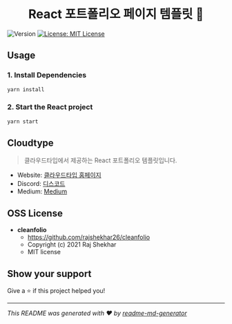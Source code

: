 <h1 align="center">React 포트폴리오 페이지 템플릿 👋</h1>
<p>
  <img alt="Version" src="https://img.shields.io/badge/version-1.0.0-blue.svg?cacheSeconds=2592000" />
  <a href="#" target="_blank">
    <img alt="License: MIT License" src="https://img.shields.io/badge/License-MIT License-yellow.svg" />
  </a>
</p>


## Usage

### 1. Install Dependencies
```sh
yarn install
```

### 2. Start the React project
```sh
yarn start
```


## Cloudtype
> 클라우드타입에서 제공하는 React 포트폴리오 템플릿입니다.

* Website: [클라우드타입 홈페이지](https://cloudtype.io/)
* Discord: [디스코드](https://discord.com/invite/dxQ2JBKHaF)
* Medium: [Medium](https://cloudtype.io/)

## OSS License
* **cleanfolio**
    * https://github.com/rajshekhar26/cleanfolio
    * Copyright (c) 2021 Raj Shekhar
    * MIT license

## Show your support

Give a ⭐️ if this project helped you!

***
_This README was generated with ❤️ by [readme-md-generator](https://github.com/kefranabg/readme-md-generator)_
